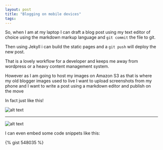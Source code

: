 ```yaml
---
layout: post
title: "Blogging on mobile devices"
tags:
---
```


So, when I am at my laptop I can draft a blog post using my text editor of choice using the markdown markup language and `git commit` the file to git. 

Then using Jekyll i can build the static pages and a `git push` will deploy the new post. 

That is a lovely workflow for a developer and keeps me away from wordpress or a heavy content management system. 

However as I am going to host my images on Amazon S3 as that is where my old blogger images used to live I want to upload screenshots from my phone and I want to write a post using a markdown editor and publish on the move

In fact just like this! 


![alt text](http://static.solrevdev.com/blog/blogging-from-mobile-devices_1.png "Octopage")

---

![alt text](http://static.solrevdev.com/blog/blogging-from-mobile-devices_2.png "Markdown")

I can even embed some code snippets like this: 

{% gist 548035 %}

